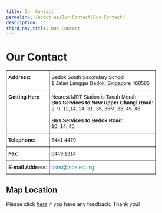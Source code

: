 ```yaml
---
title: Our Contact
permalink: /about-us/Our-Contact/Our-Contact/
description: ""
third_nav_title: Our Contact
---
```

Our Contact
===========

<style type="text/css">
.tg  {border-collapse:collapse;border-spacing:0;}
.tg td{border-color:black;border-style:solid;border-width:1px;font-family:Arial, sans-serif;font-size:14px;
  overflow:hidden;padding:10px 5px;word-break:normal;}
.tg th{border-color:black;border-style:solid;border-width:1px;font-family:Arial, sans-serif;font-size:14px;
  font-weight:normal;overflow:hidden;padding:10px 5px;word-break:normal;}
.tg .tg-dgl5{background-color:#FFF;font-weight:bold;text-align:left;vertical-align:top}
.tg .tg-ktyi{background-color:#FFF;text-align:left;vertical-align:top}
.tg .tg-zr06{background-color:#FFF;text-align:left;vertical-align:middle}
.tg .tg-zhqn{background-color:#FFF;color:#076C8E;text-align:left;vertical-align:top}
</style>
<table class="tg">
<thead>
  <tr>
    <th class="tg-dgl5">Address:</th>
    <th class="tg-ktyi"><span style="background-color:transparent">Bedok South Secondary School </span><br><span style="background-color:transparent">1 Jalan Langgar Bedok, Singapore 468585</span></th>
  </tr>
</thead>
<tbody>
  <tr>
    <td class="tg-dgl5">Getting Here</td>
    <td class="tg-ktyi">Nearest MRT Station is Tanah Merah<br><span style="font-weight:bold">Bus Services to New Upper Changi Road: </span><br>2, 9, 12,14, 24, 31, 35, 35M, 38, 45, 48 <br><br><span style="font-weight:bold">Bus Services to Bedok Road: </span><br><span style="background-color:transparent">10, 14, 45 </span></td>
  </tr>
  <tr>
    <td class="tg-dgl5">Telephone:</td>
    <td class="tg-zr06">6441 4479 <br></td>
  </tr>
  <tr>
    <td class="tg-dgl5">Fax:</td>
    <td class="tg-zr06">6449 1314 <br></td>
  </tr>
  <tr>
    <td class="tg-dgl5">E-mail Address:</td>
    <td class="tg-zhqn"><span style="text-decoration:none;color:#076C8E">bsss@moe.edu.sg </span></td>
  </tr>
</tbody>
</table>


Map Location
------------






Please click _<a href="mailto:bsss@moe.edu.sg">here</a>_ if you have any feedback. Thank you!